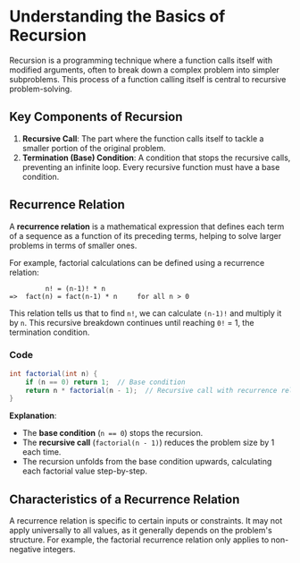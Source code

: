 # Understanding the Basics of Recursion
Recursion is a programming technique where a function calls itself with modified arguments, often to break down a complex problem into simpler subproblems. This process of a function calling itself is central to recursive problem-solving.

## Key Components of Recursion
1. **Recursive Call**: The part where the function calls itself to tackle a smaller portion of the original problem.
2. **Termination (Base) Condition**: A condition that stops the recursive calls, preventing an infinite loop. Every recursive function must have a base condition.

## Recurrence Relation
A **recurrence relation** is a mathematical expression that defines each term of a sequence as a function of its preceding terms, helping to solve larger problems in terms of smaller ones.

For example, factorial calculations can be defined using a recurrence relation:
```
         n! = (n-1)! * n
=>  fact(n) = fact(n-1) * n     for all n > 0
```
This relation tells us that to find `n!`, we can calculate `(n-1)!` and multiply it by `n`. This recursive breakdown continues until reaching `0!` = 1, the termination condition.

### Code
```java
int factorial(int n) {
    if (n == 0) return 1;  // Base condition
    return n * factorial(n - 1);  // Recursive call with recurrence relation
}
```
**Explanation**:
- The **base condition** (`n == 0`) stops the recursion.
- The **recursive call** (`factorial(n - 1)`) reduces the problem size by 1 each time.
- The recursion unfolds from the base condition upwards, calculating each factorial value step-by-step.

## Characteristics of a Recurrence Relation
A recurrence relation is specific to certain inputs or constraints. It may not apply universally to all values, as it generally depends on the problem's structure. For example, the factorial recurrence relation only applies to non-negative integers.
